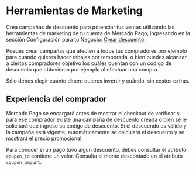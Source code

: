 # Herramientas de Marketing

Crea campañas de descuento para potenciar tus ventas utilizando las herramientas de marketing de tu cuenta de Mercado Pago, ingresando en la sección Configuración para tu Negocio: [Crear descuento](https://www.mercadopago.com.ar/campaigns/create).

Puedes crear campañas que afecten a todos tus compradores por ejemplo para cuando quieres hacer rebajas por temporada, o bien puedes alcanzar a ciertos compradores objetivo los cuáles cuentan con un código de descuento que obtuvieron por ejemplo al efectuar una compra.

Sólo debes elegir cuánto dinero quieres invertir y cuándo, sin costos extras. 

## Experiencia del comprador

Mercado Pago se encargará antes de mostrar el checkout de verificar si para ese comprador existe una campaña de descuento creada o bien se le solicitará que ingrese su código de descuento. Si el descuendo es válido y la campaña está vigente, automáticamente se calculará el descuento y se mostrará el precio promocional.

Para conocer si un pago tuvo algún descuento, debes consultar el atributo `coupon_id` contiene un valor. Consulta el monto descontado en el atributo `coupon_amount`.


